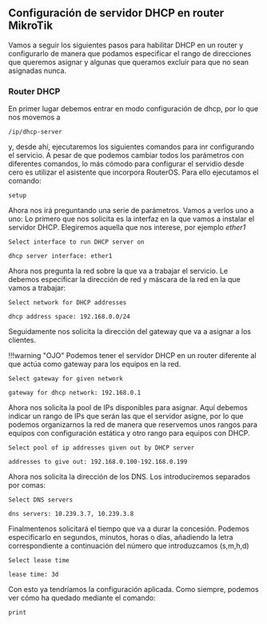 ## Configuración de servidor DHCP en router MikroTik

Vamos a seguir los siguientes pasos para habilitar DHCP en un router y configurarlo de manera que podamos especificar el rango de direcciones que queremos asignar y algunas que queramos excluir para que no sean asignadas nunca.

### Router DHCP

En primer lugar debemos entrar en modo configuración de dhcp, por lo que nos movemos a 

```
/ip/dhcp-server
```
 y, desde ahí, ejecutaremos los siguientes comandos para inr configurando el servicio.
A pesar de que podemos cambiar todos los parámetros con diferentes comandos, lo más cómodo para configurar el servidio desde cero es utilizar el asistente que incorpora RouterOS. Para ello ejecutamos el comando:

```
setup
```

Ahora nos irá preguntando una serie de parámetros. Vamos a verlos uno a uno:
Lo primero que nos solicita es la interfaz en la que vamos a instalar el servidor DHCP.
Elegiremos aquella que nos interese, por ejemplo *ether1*

```
Select interface to run DHCP server on

dhcp server interface: ether1
```

Ahora nos pregunta la red sobre la que va a trabajar el servicio. Le debemos especificar la dirección de red y máscara de la red en la que vamos a trabajar:

```
Select network for DHCP addresses

dhcp address space: 192.168.0.0/24
```

Seguidamente nos solicita la dirección del gateway que va a asignar a los clientes. 

!!!warning "OJO"
	Podemos tener el servidor DHCP en un router diferente al que actúa como gateway para los equipos en la red.

```
Select gateway for given network

gateway for dhcp network: 192.168.0.1
```

Ahora nos solicita la pool de IPs disponibles para asignar. Aquí debemos indicar un rango de IPs que serán las que el servidor asigne, por lo que podemos organizarnos la red de manera que reservemos unos rangos para equipos con configuración estática y otro rango para equipos con DHCP.

```
Select pool of ip addresses given out by DHCP server

addresses to give out: 192.168.0.100-192.168.0.199
```

Ahora nos solicita la dirección de los DNS. Los introduciremos separados por comas:
```
Select DNS servers

dns servers: 10.239.3.7, 10.239.3.8
```

Finalmentenos solicitará el tiempo que va a durar la concesión. Podemos especificarlo en segundos, minutos, horas o días, añadiendo la letra correspondiente a continuación del número que introduzcamos (s,m,h,d)

```
Select lease time

lease time: 3d
```
Con esto ya tendríamos la configuración aplicada.
Como siempre, podemos ver cómo ha quedado mediante el comando:
```
print
```
